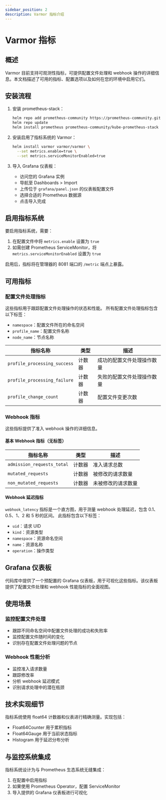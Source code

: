 ```yaml
---
sidebar_position: 2
description: Varmor 指标介绍
---
```


# Varmor 指标

## 概述
Varmor 目前支持可观测性指标，可提供配置文件处理和 webhook 操作的详细信息。本文档描述了可用的指标、配置选项以及如何在您的环境中启用它们。

## 安装流程
1. 安装 prometheus-stack：
   ```bash
   helm repo add prometheus-community https://prometheus-community.github.io/helm-charts
   helm repo update
   helm install prometheus prometheus-community/kube-prometheus-stack
   ```

2. 安装启用了指标系统的 Varmor：
   ```bash
   helm install varmor varmor/varmor \
     --set metrics.enable=true \
     --set metrics.serviceMonitorEnabled=true
   ```

3. 导入 Grafana 仪表板：
    - 访问您的 Grafana 实例
    - 导航至 Dashboards > Import
    - 上传位于 `grafana/panel.json` 的仪表板配置文件
    - 选择合适的 Prometheus 数据源
    - 点击导入完成

## 启用指标系统
要启用指标系统，需要：
1. 在配置文件中将 `metrics.enable` 设置为 `true`
2. 如需创建 Prometheus ServiceMonitor，将 `metrics.serviceMonitorEnabled` 设置为 `true`

启用后，指标将在管理器的 8081 端口的 `/metric` 端点上暴露。

## 可用指标

### 配置文件处理指标
这些指标用于跟踪配置文件处理操作的状态和性能。
所有配置文件处理指标包含以下标签：
- `namespace`：配置文件所在的命名空间
- `profile_name`：配置文件名称
- `node_name`：节点名称

| 指标名称 | 类型 | 描述 |
|------------|------|-------------|
| `profile_processing_success` | 计数器 | 成功的配置文件处理操作数量 |
| `profile_processing_failure` | 计数器 | 失败的配置文件处理操作数量 |
| `profile_change_count` | 计数器 | 配置文件变更次数 |

### Webhook 指标
这些指标提供了准入 webhook 操作的详细信息。

#### 基本 Webhook 指标（无标签）
| 指标名称 | 类型 | 描述 |
|------------|------|-------------|
| `admission_requests_total` | 计数器 | 准入请求总数 |
| `mutated_requests` | 计数器 | 被修改的请求数量 |
| `non_mutated_requests` | 计数器 | 未被修改的请求数量 |

#### Webhook 延迟指标
`webhook_latency` 指标是一个直方图，用于测量 webhook 处理延迟，包含 0.1、0.5、1、2 和 5 秒的区间。
此指标包含以下标签：
- `uid`：请求 UID
- `kind`：资源类型
- `namespace`：资源命名空间
- `name`：资源名称
- `operation`：操作类型

## Grafana 仪表板
代码库中提供了一个预配置的 Grafana 仪表板，用于可视化这些指标。该仪表板提供了配置文件处理和 webhook 性能指标的全面视图。

## 使用场景

### 监控配置文件处理
- 跟踪不同命名空间中配置文件处理的成功和失败率
- 监控配置文件随时间的变化
- 识别存在配置文件处理问题的节点

### Webhook 性能分析
- 监控准入请求数量
- 跟踪修改率
- 分析 webhook 延迟模式
- 识别请求处理中的潜在瓶颈

## 技术实现细节
指标系统使用 float64 计数器和仪表进行精确测量。实现包括：
- Float64Counter 用于累积指标
- Float64Gauge 用于当前状态指标
- Histogram 用于延迟分布分析

## 与监控系统集成
指标系统设计为与 Prometheus 生态系统无缝集成：
1. 在配置中启用指标
2. 如果使用 Prometheus Operator，配置 ServiceMonitor
3. 导入提供的 Grafana 仪表板进行可视化